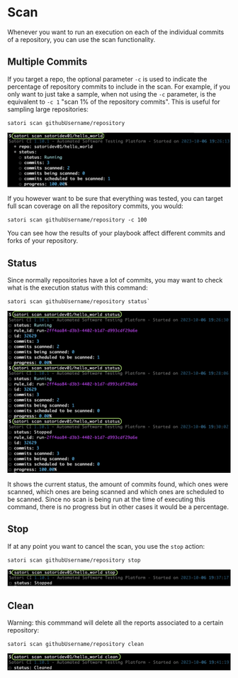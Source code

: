 # Scan

Whenever you want to run an execution on each of the individual commits of a repository, you can use the scan functionality.

## Multiple Commits

If you target a repo, the optional parameter `-c` is used to indicate the percentage of repository commits to include in the scan. For example, if you only want to just take a sample, when not using the `-c` parameter, is the equivalent to `-c 1` "scan 1% of the repository commits". This is useful for sampling large repositories:

```
satori scan githubUsername/repository
```

![Scan Repo](img/scan_1.png)


If you however want to be sure that everything was tested, you can target full scan coverage on all the repository commits, you would:

```
satori scan githubUsername/repository -c 100
```

You can see how the results of your playbook affect different commits and forks of your repository.

## Status

Since normally repositories have a lot of commits, you may want to check what is the execution status with this command:

```
satori scan githubUsername/repository status`
```

![Scan Repo](img/scan_2.png)

It shows the current status, the amount of commits found, which ones were scanned, which ones are being scanned and which ones are scheduled to be scanned. Since no scan is being run at the time of executing this command, there is no progress but in other cases it would be a percentage.

## Stop

If at any point you want to cancel the scan, you use the `stop` action:

```
satori scan githubUsername/repository stop
```

![Stop Scan Repo](img/scan_3.png)

## Clean

Warning: this commmand will delete all the reports associated to a certain repository:

```
satori scan githubUsername/repository clean
```

![Clean Scan Repo](img/scan_4.png)